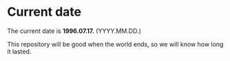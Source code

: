 # Current date

The current date is **1996.07.17.** (YYYY.MM.DD.)

This repository will be good when the world ends, so we will know how long it lasted.